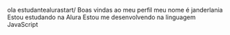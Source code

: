 ola
estudantealurastart/
Boas vindas ao meu perfil 
meu nome é janderlania
  Estou estudando na Alura
  Estou me desenvolvendo na linguagem JavaScript
